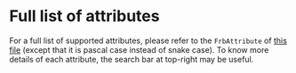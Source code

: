 # Full list of attributes

For a full list of supported attributes, please refer to the `FrbAttribute`
of [this file](https://github.com/fzyzcjy/flutter_rust_bridge/blob/master/frb_codegen/src/library/codegen/parser/mir/parser/attribute.rs)
(except that it is pascal case instead of snake case).
To know more details of each attribute, the search bar at top-right may be useful.
